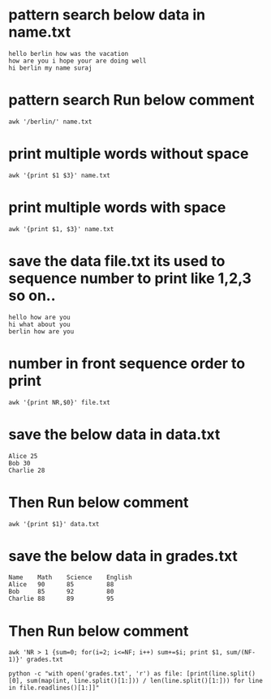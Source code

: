 # pattern search below data in name.txt
```
hello berlin how was the vacation
how are you i hope your are doing well
hi berlin my name suraj
```
# pattern search Run below comment
```
awk '/berlin/' name.txt
```
# print multiple words without space
```
awk '{print $1 $3}' name.txt
```
# print multiple words with space
```
awk '{print $1, $3}' name.txt
```
# save the data file.txt its used to sequence number to print like 1,2,3 so on..
```
hello how are you
hi what about you
berlin how are you
```
# number in front sequence order to print
```
awk '{print NR,$0}' file.txt
```
# save the below data in data.txt
```
Alice 25
Bob 30
Charlie 28
```
# Then Run below comment
```
awk '{print $1}' data.txt
```
# save the below data in grades.txt
```
Name    Math    Science    English
Alice   90      85         88
Bob     85      92         80
Charlie 88      89         95

```
# Then Run below comment
```
awk 'NR > 1 {sum=0; for(i=2; i<=NF; i++) sum+=$i; print $1, sum/(NF-1)}' grades.txt
```
```
python -c "with open('grades.txt', 'r') as file: [print(line.split()[0], sum(map(int, line.split()[1:])) / len(line.split()[1:])) for line in file.readlines()[1:]]"

```
